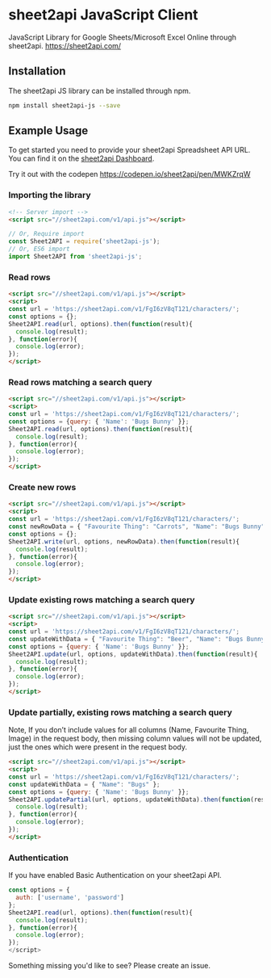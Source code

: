 # sheet2api JavaScript Client

JavaScript Library for Google Sheets/Microsoft Excel Online through sheet2api. https://sheet2api.com/

## Installation

The sheet2api JS library can be installed through npm.

```bash
npm install sheet2api-js --save
```

## Example Usage

To get started you need to provide your sheet2api Spreadsheet API URL. You can find it on the [sheet2api Dashboard](https://sheet2api.com).

Try it out with the codepen https://codepen.io/sheet2api/pen/MWKZrqW

### Importing the library

```html
<!-- Server import -->
<script src="//sheet2api.com/v1/api.js"></script>
```
```js
// Or, Require import
const Sheet2API = require('sheet2api-js');
// Or, ES6 import
import Sheet2API from 'sheet2api-js';
```

### Read rows

```html
<script src="//sheet2api.com/v1/api.js"></script>
<script>
const url = 'https://sheet2api.com/v1/FgI6zV8qT121/characters/';
const options = {};
Sheet2API.read(url, options).then(function(result){
  console.log(result);
}, function(error){
  console.log(error);
});
</script>
```

### Read rows matching a search query

```html
<script src="//sheet2api.com/v1/api.js"></script>
<script>
const url = 'https://sheet2api.com/v1/FgI6zV8qT121/characters/';
const options = {query: { 'Name': 'Bugs Bunny' }};
Sheet2API.read(url, options).then(function(result){
  console.log(result);
}, function(error){
  console.log(error);
});
</script>
```

### Create new rows

```html
<script src="//sheet2api.com/v1/api.js"></script>
<script>
const url = 'https://sheet2api.com/v1/FgI6zV8qT121/characters/';
const newRowData = { "Favourite Thing": "Carrots", "Name": "Bugs Bunny" };
const options = {};
Sheet2API.write(url, options, newRowData).then(function(result){
  console.log(result);
}, function(error){
  console.log(error);
});
</script>
```

### Update existing rows matching a search query

```html
<script src="//sheet2api.com/v1/api.js"></script>
<script>
const url = 'https://sheet2api.com/v1/FgI6zV8qT121/characters/';
const updateWithData = { "Favourite Thing": "Beer", "Name": "Bugs Bunny" };
const options = {query: { 'Name': 'Bugs Bunny' }};
Sheet2API.update(url, options, updateWithData).then(function(result){
  console.log(result);
}, function(error){
  console.log(error);
});
</script>
```

### Update partially, existing rows matching a search query

Note, If you don’t include values for all columns (Name, Favourite Thing, Image) in the request body, then missing column values will not be updated, just the ones which were present in the request body.

```html
<script src="//sheet2api.com/v1/api.js"></script>
<script>
const url = 'https://sheet2api.com/v1/FgI6zV8qT121/characters/';
const updateWithData = { "Name": "Bugs" };
const options = {query: { 'Name': 'Bugs Bunny' }};
Sheet2API.updatePartial(url, options, updateWithData).then(function(result){
  console.log(result);
}, function(error){
  console.log(error);
});
</script>
```

### Authentication

If you have enabled Basic Authentication on your sheet2api API.

```javascript
const options = {
  auth: ['username', 'password']
};
Sheet2API.read(url, options).then(function(result){
  console.log(result);
}, function(error){
  console.log(error);
});
</script>
```

Something missing you'd like to see? Please create an issue.
